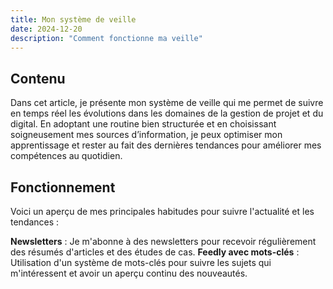 ```yaml
---
title: Mon système de veille 
date: 2024-12-20
description: "Comment fonctionne ma veille"
---
```


## Contenu


Dans cet article, je présente mon système de veille qui me permet de suivre en temps réel les évolutions dans les domaines de la gestion de projet et du digital. En adoptant une routine bien structurée et en choisissant soigneusement mes sources d’information, je peux optimiser mon apprentissage et rester au fait des dernières tendances pour améliorer mes compétences au quotidien.




## Fonctionnement


Voici un aperçu de mes principales habitudes pour suivre l'actualité et les tendances :

**Newsletters** : Je m'abonne à des newsletters pour recevoir régulièrement des résumés d'articles et des études de cas.
**Feedly avec mots-clés** : Utilisation d'un système de mots-clés pour suivre les sujets qui m'intéressent et avoir un aperçu continu des nouveautés.






